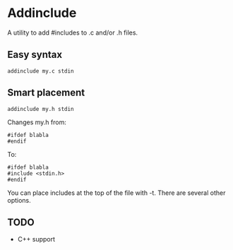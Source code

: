 Addinclude
==========

A utility to add #includes to .c and/or .h files.

Easy syntax
-----------

    addinclude my.c stdin

Smart placement
---------------

    addinclude my.h stdin

Changes my.h from:

    #ifdef blabla
    #endif

To:

    #ifdef blabla 
    #include <stdin.h>
    #endif

You can place includes at the top of the file with -t.
There are several other options.

TODO
----
* C++ support

